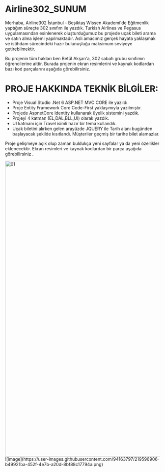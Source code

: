# Airline302_SUNUM

Merhaba, Airline302 İstanbul - Beşiktaş Wissen Akademi'de Eğitmenlik yaptığım süreçte 302 sınıfım ile yazdık. Turkish Airlines ve Pegasus uygulamasından esinlenerek oluşturduğumuz bu projede uçak bileti arama ve satın alma işlemi yapılmaktadır. Asli amacımız gerçek hayata yaklaşmak ve istihdam sürecindeki hazır bulunuşluğu maksimum seviyeye getirebilmektir.

Bu projenin tüm hakları ben Betül Akşan'a, 302 sabah grubu sınıfımın öğrencilerine aittir. Burada projenin ekran resimlerini ve kaynak kodlardan bazı kod parçalarını aşağıda görebilirsiniz.

# PROJE HAKKINDA TEKNİK BİLGİLER:

- Proje Visual Studio .Net 6 ASP.NET MVC CORE ile yazıldı.
- Proje Entity Framework Core Code-First yaklaşımıyla yazılmıştır.
- Projede AspnetCore Identity kullanarak üyelik sistemini yazdık.
- Projeyi 4 katman (EL,DAL,BLL,UI) olarak yazdık.
- UI katmanı için Travel isimli hazır bir tema kullandık.
- Uçak biletini alırken gelen arayüzde JQUERY ile Tarih alanı bugünden başlayacak şekilde kısıtlandı. Müşteriler geçmiş bir tarihe bilet alamazlar.

Proje gelişmeye açık olup zaman buldukça yeni sayfalar ya da yeni özellikler eklenecektir.
Ekran resimleri ve kaynak kodlardan bir parça aşağıda görebilirsiniz .

<img width="960" alt="01" src="https://user-images.githubusercontent.com/94163797/219586603-20633e6b-4495-4268-9e78-3ee4f3195e7b.png">
![image](https://user-images.githubusercontent.com/94163797/219596906-b49921ba-452f-4e7b-a20d-8bf88c17794a.png)
